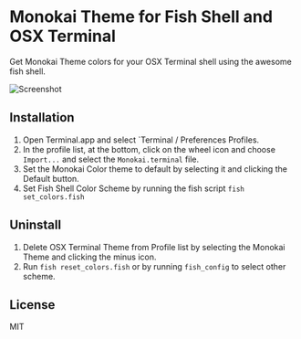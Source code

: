 # Monokai Theme for Fish Shell and OSX Terminal

Get Monokai Theme colors for your OSX Terminal shell using the awesome fish shell.

![Screenshot](https://raw.githubusercontent.com/benmarten/Monokai_Fish_OSX/master/screenshot.png "Screenshot")

## Installation

1. Open Terminal.app and select `Terminal / Preferences Profiles.
2. In the profile list, at the bottom, click on the wheel icon and choose `Import...` and select the `Monokai.terminal` file.
3. Set the Monokai Color theme to default by selecting it and clicking the Default button.
4. Set Fish Shell Color Scheme by running the fish script `fish set_colors.fish`

## Uninstall
1. Delete OSX Terminal Theme from Profile list by selecting the Monokai Theme and clicking the minus icon.
2. Run `fish reset_colors.fish` or by running `fish_config` to select other scheme.

## License
MIT
